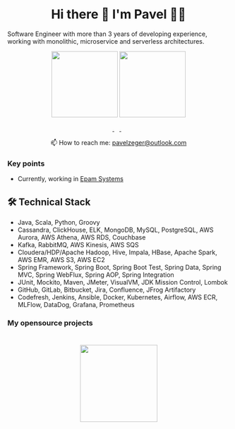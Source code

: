 <h1 align='center'>
  Hi there 👋 I'm Pavel 👨‍💻
</h1>

Software Engineer with more than 3 years of developing experience, working with monolithic, microservice and serverless architectures.

<p align = 'center'>
 <a href="https://github-readme-stats.vercel.app/api?username=romankh3&show_icons=true&count_private=true"><img height=150 src="https://github-readme-stats.vercel.app/api?username=pavelzeger&show_icons=true&count_private=true"  alt=""/></a>
<a href="https://github.com/pavelzeger/github-readme-stats"><img height=150 src="https://github-readme-stats.vercel.app/api/top-langs/?username=pavelzeger&layout=compact"  alt=""/></a>
 </p>

<p align='center'>
  <a href="https://www.linkedin.com/in/pavelzeger/" target="_blank">
    <img src="https://img.shields.io/badge/linkedin-%230077B5.svg?&style=for-the-badge&logo=linkedin&logoColor=white"  alt=""/>
  </a>&nbsp;&nbsp;
    <a href="https://www.instagram.com/goodordinaryguy/" target="_blank">
    <img src="https://img.shields.io/badge/Instagram-E4405F?style=for-the-badge&logo=instagram&logoColor=white"  alt=""/>
    </a>&nbsp;&nbsp;
 <p align='center'>
  📫  How to reach me: <a href='mailto:pavelzeger@outlook.com'>pavelzeger@outlook.com</a>
</p>

### Key points
*   Currently, working in [Epam Systems](https://www.linkedin.com/company/epam-systems/)

## 🛠 Technical Stack
* Java, Scala, Python, Groovy
* Cassandra, ClickHouse, ELK, MongoDB, MySQL, PostgreSQL, AWS Aurora, AWS Athena, AWS RDS, Couchbase
* Kafka, RabbitMQ, AWS Kinesis, AWS SQS
* Cloudera/HDP/Apache Hadoop, Hive, Impala, HBase, Apache Spark, AWS EMR, AWS S3, AWS EC2
* Spring Framework, Spring Boot, Spring Boot Test, Spring Data, Spring MVC, Spring WebFlux, Spring AOP, Spring Integration
* JUnit, Mockito, Maven, JMeter, VisualVM, JDK Mission Control, Lombok
* GitHub, GitLab, Bitbucket, Jira, Confluence, JFrog Artifactory
* Codefresh, Jenkins, Ansible, Docker, Kubernetes, Airflow, AWS ECR, MLFlow, DataDog, Grafana, Prometheus

### My opensource projects


<div align="center" style="margin: 40px 0">
    <a href="https://github.com/pavelzeger/github-profile-views-counter">
        <img width="175px" src="https://komarev.com/ghpvc/?username=pavelzeger&color=DE002D" alt="">
    </a>
</div>
